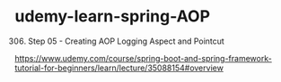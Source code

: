 # udemy-learn-spring-AOP

306. Step 05 - Creating AOP Logging Aspect and Pointcut


https://www.udemy.com/course/spring-boot-and-spring-framework-tutorial-for-beginners/learn/lecture/35088154#overview